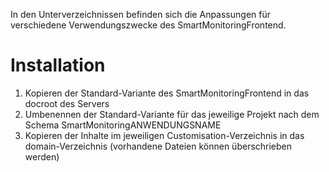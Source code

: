 In den Unterverzeichnissen befinden sich die Anpassungen für verschiedene Verwendungszwecke des SmartMonitoringFrontend.

# Installation

1. Kopieren der Standard-Variante des SmartMonitoringFrontend in das docroot des Servers
2. Umbenennen der Standard-Variante für das jeweilige Projekt nach dem Schema SmartMonitoringANWENDUNGSNAME
3. Kopieren der Inhalte im jeweiligen Customisation-Verzeichnis in das domain-Verzeichnis (vorhandene Dateien können überschrieben werden)
